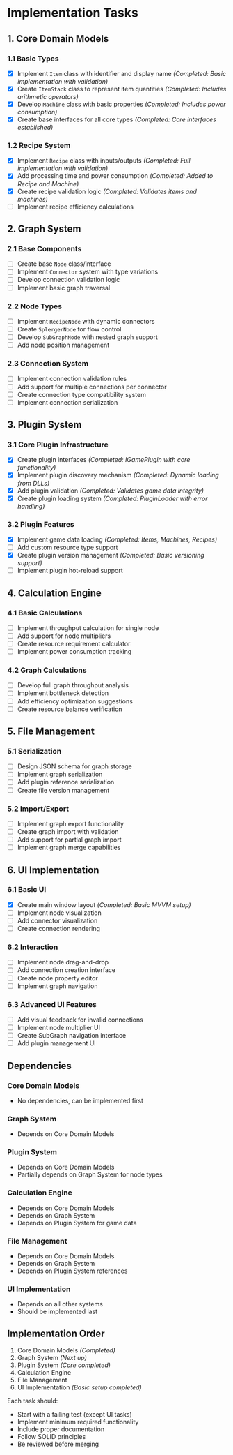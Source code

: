 # Implementation Tasks

## 1. Core Domain Models

### 1.1 Basic Types
- [x] Implement `Item` class with identifier and display name *(Completed: Basic implementation with validation)*
- [x] Create `ItemStack` class to represent item quantities *(Completed: Includes arithmetic operators)*
- [x] Develop `Machine` class with basic properties *(Completed: Includes power consumption)*
- [x] Create base interfaces for all core types *(Completed: Core interfaces established)*

### 1.2 Recipe System
- [x] Implement `Recipe` class with inputs/outputs *(Completed: Full implementation with validation)*
- [x] Add processing time and power consumption *(Completed: Added to Recipe and Machine)*
- [x] Create recipe validation logic *(Completed: Validates items and machines)*
- [ ] Implement recipe efficiency calculations

## 2. Graph System

### 2.1 Base Components
- [ ] Create base `Node` class/interface
- [ ] Implement `Connector` system with type variations
- [ ] Develop connection validation logic
- [ ] Implement basic graph traversal

### 2.2 Node Types
- [ ] Implement `RecipeNode` with dynamic connectors
- [ ] Create `SplergerNode` for flow control
- [ ] Develop `SubGraphNode` with nested graph support
- [ ] Add node position management

### 2.3 Connection System
- [ ] Implement connection validation rules
- [ ] Add support for multiple connections per connector
- [ ] Create connection type compatibility system
- [ ] Implement connection serialization

## 3. Plugin System

### 3.1 Core Plugin Infrastructure
- [x] Create plugin interfaces *(Completed: IGamePlugin with core functionality)*
- [x] Implement plugin discovery mechanism *(Completed: Dynamic loading from DLLs)*
- [x] Add plugin validation *(Completed: Validates game data integrity)*
- [x] Create plugin loading system *(Completed: PluginLoader with error handling)*

### 3.2 Plugin Features
- [x] Implement game data loading *(Completed: Items, Machines, Recipes)*
- [ ] Add custom resource type support
- [x] Create plugin version management *(Completed: Basic versioning support)*
- [ ] Implement plugin hot-reload support

## 4. Calculation Engine

### 4.1 Basic Calculations
- [ ] Implement throughput calculation for single node
- [ ] Add support for node multipliers
- [ ] Create resource requirement calculator
- [ ] Implement power consumption tracking

### 4.2 Graph Calculations
- [ ] Develop full graph throughput analysis
- [ ] Implement bottleneck detection
- [ ] Add efficiency optimization suggestions
- [ ] Create resource balance verification

## 5. File Management

### 5.1 Serialization
- [ ] Design JSON schema for graph storage
- [ ] Implement graph serialization
- [ ] Add plugin reference serialization
- [ ] Create file version management

### 5.2 Import/Export
- [ ] Implement graph export functionality
- [ ] Create graph import with validation
- [ ] Add support for partial graph import
- [ ] Implement graph merge capabilities

## 6. UI Implementation

### 6.1 Basic UI
- [x] Create main window layout *(Completed: Basic MVVM setup)*
- [ ] Implement node visualization
- [ ] Add connector visualization
- [ ] Create connection rendering

### 6.2 Interaction
- [ ] Implement node drag-and-drop
- [ ] Add connection creation interface
- [ ] Create node property editor
- [ ] Implement graph navigation

### 6.3 Advanced UI Features
- [ ] Add visual feedback for invalid connections
- [ ] Implement node multiplier UI
- [ ] Create SubGraph navigation interface
- [ ] Add plugin management UI

## Dependencies

### Core Domain Models
- No dependencies, can be implemented first

### Graph System
- Depends on Core Domain Models

### Plugin System
- Depends on Core Domain Models
- Partially depends on Graph System for node types

### Calculation Engine
- Depends on Core Domain Models
- Depends on Graph System
- Depends on Plugin System for game data

### File Management
- Depends on Core Domain Models
- Depends on Graph System
- Depends on Plugin System references

### UI Implementation
- Depends on all other systems
- Should be implemented last

## Implementation Order
1. Core Domain Models *(Completed)*
2. Graph System *(Next up)*
3. Plugin System *(Core completed)*
4. Calculation Engine
5. File Management
6. UI Implementation *(Basic setup completed)*

Each task should:
- Start with a failing test (except UI tasks)
- Implement minimum required functionality
- Include proper documentation
- Follow SOLID principles
- Be reviewed before merging 